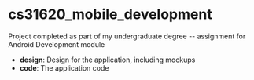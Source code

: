 # cs31620_mobile_development
Project completed as part of my undergraduate degree -- assignment for Android Development module

* **design**: Design for the application, including mockups
* **code**: The application code
